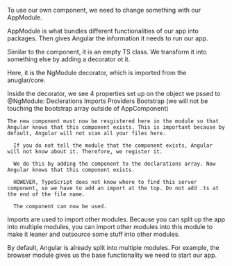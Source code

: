 To use our own component, we need to change something with our AppModule.

AppModule is what bundles different functionalities of our app into packages. Then gives Angular the information it needs to run our app.

Similar to the component, it is an empty TS class. We transform it into something else by adding a decorator ot it.

  Here, it is the NgModule decorator, which is imported from the anuglar/core.

  Inside the decorator, we see 4 properties set up on the object we pssed to @NgModule:
      Declerations
      Imports
      Providers
      Bootstrap (we will not be touching the bootstrap array outside of AppComponent)

    The new component must now be resgistered here in the module so that Angular knows that this component exists. This is important because by default, Angular will not scan all your files here.

      If you do not tell the module that the component exists, Angular will not know about it. Therefore, we register it.

      We do this by adding the component to the declarations array. Now Angular knows that this component exists.

      HOWEVER, TypeScript does not know where to find this server component, so we have to add an import at the top. Do not add .ts at the end of the file name.

      The component can now be used.

Imports are used to import other modules. 
Because you can split up the app into multiple modules, you can import other modules into this module to make it leaner and outsource some stuff into other modules.

  By default, Angular is already split into multiple modules.
    For example, the browser module gives us the base functionality we need to start our app.


